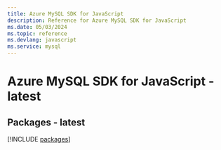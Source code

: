 ```yaml
---
title: Azure MySQL SDK for JavaScript
description: Reference for Azure MySQL SDK for JavaScript
ms.date: 05/03/2024
ms.topic: reference
ms.devlang: javascript
ms.service: mysql
---
```

# Azure MySQL SDK for JavaScript - latest
## Packages - latest
[!INCLUDE [packages](mysql-index.md)]